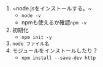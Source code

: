 1. ~node.jsをインストールする。~
    - `node -v`
    - npmも使えるか確認`npm -v`
2. 初期化
    - `npm init -y`
3. `node ファイル名`
4. モジュールをインストールしたり？
    - `npm install --save-dev http`